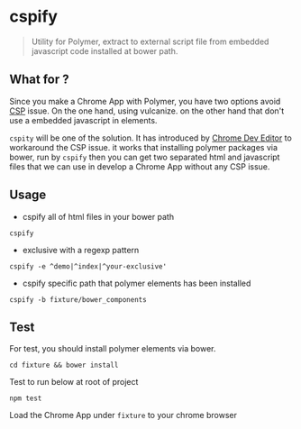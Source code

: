 # cspify

> Utility for Polymer, extract to external script file from embedded javascript code installed at bower path.

## What for ?

Since you make a Chrome App with Polymer, you have two options avoid [CSP](https://developer.chrome.com/extensions/contentSecurityPolicy) issue. On the one hand, using vulcanize. on the other hand that don't use a embedded javascript in elements.

`cspity` will be one of the solution. It has introduced by [Chrome Dev Editor](https://github.com/dart-lang/chromedeveditor/blob/738700ea38e9ee8df7f12e8ada1a2af699019317/ide/web/lib/refactor/csp_fixer.dart) to workaround the CSP issue. it works that installing polymer packages via bower, run by `cspify` then you can get two separated html and javascript files that we can use in develop a Chrome App without any CSP issue.

## Usage

- cspify all of html files in your bower path

```
cspify
```

- exclusive with a regexp pattern

```
cspify -e ^demo|^index|^your-exclusive'
```

- cspify specific path that polymer elements has been installed

```
cspify -b fixture/bower_components
```

## Test

For test, you should install polymer elements via bower.

```
cd fixture && bower install
```

Test to run below at root of project

```
npm test
```

Load the Chrome App under `fixture` to your chrome browser

